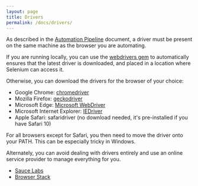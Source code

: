 ```yaml
---
layout: page
title: Drivers
permalink: /docs/drivers/
---
```


As described in the [Automation Pipeline](../docs/overview) document, a driver
must be present on the same machine as the browser you are automating.

If you are running locally, you can use the [webdrivers gem](https://github.com/titusfortner/webdrivers)
to automatically ensures that the latest driver is downloaded, and placed in a location
where Selenium can access it.

Otherwise, you can download the drivers for the browser of your choice:
* Google Chrome: [chromedriver](https://sites.google.com/a/chromium.org/chromedriver/downloads)
* Mozilla Firefox: [geckodriver](https://github.com/mozilla/geckodriver/releases)
* Microsoft Edge: [Microsoft WebDriver](https://github.com/mozilla/geckodriver/releases)
* Microsoft Internet Explorer: [IEDriver](http://docs.seleniumhq.org/download)
* Apple Safari: safaridriver (no download needed, it's pre-installed if you have Safari 10)

For all browsers except for Safari, you then need to move the driver onto your PATH. 
This can be especially tricky in Windows.

Alternately, you can avoid dealing with drivers entirely and use an online service 
provider to manage everything for you.
* [Sauce Labs](https://www.saucelabs.com)
* [Browser Stack](https://www.browserstack.com)